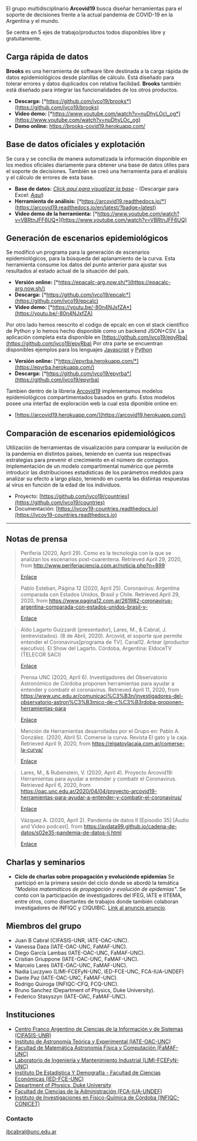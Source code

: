 
El grupo multidisciplinario **Arcovid19** busca diseñar herramientas
para el soporte de decisiones frente a la actual pandemia de COVID-19 en
la Argentina y el mundo.

Se centra en 5 ejes de trabajo/productos todos disponibles libre y
gratuitamente.

## Carga rápida de datos 

**Brooks** es una herramienta de software libre destinada a la carga
rápida de datos epidemiológicos desde planillas de cálculo. Está
diseñado para tolerar errores y datos duplicados con relativa facilidad.
**Brooks** también está diseñado para integrar las funcionalidades de
los otros productos.

-   **Descarga:** [*https://github.com/ivco19/brooks*](https://github.com/ivco19/brooks)
-   **Video demo:** [*https://www.youtube.com/watch?v=nuDhyLOc\_og*](https://www.youtube.com/watch?v=nuDhyLOc_og)
-   **Demo online:** [https://brooks-covid19.herokuapp.com/ ](https://brooks-covid19.herokuapp.com/)


## Base de datos oficiales y explotación

Se cura y se concilia de manera automatizada la información disponible
en los medios oficiales diariamente para obtener una base de datos
útiles para el soporte de decisiones. También se creó una herramienta
para el análisis y el cálculo de errores de esta base.

-   **Base de datos:** [*Click aquí para visualizar la base*](https://docs.google.com/spreadsheets/d/e/2PACX-1vTfinng5SDBH9RSJMHJk28dUlW3VVSuvqaBSGzU-fYRTVLCzOkw1MnY17L2tWsSOppHB96fr21Ykbyv/pub) -
    (Descargar para Excel: [*Aquí*](https://github.com/ivco19/libs/raw/master/databases/cases.xlsx))
-   **Herramienta de análisis:**
    [*https://arcovid19.readthedocs.io/*](https://arcovid19.readthedocs.io/en/latest/?badge=latest)
-   **Video demo de la herramienta:**
    [*https://www.youtube.com/watch?v=VBRtnJFF6UQ*](https://www.youtube.com/watch?v=VBRtnJFF6UQ)


## Generación de escenarios epidemiológicos

Se modificó un programa para la generación de escenarios
epidemiológicos, para la búsqueda del aplanamiento de la curva. Esta
herramienta consume los datos del punto anterior para ajustar sus
resultados al estado actual de la situación del país.

-   **Versión online:** [*https://epacalc-arg.now.sh/*](https://epacalc-arg.now.sh/)
-   **Descarga:**
    [*https://github.com/ivco19/epcalc*](https://github.com/ivco19/epcalc)
-   **Video demo:**
    [*https://youtu.be/-80n4NJxfZA*](https://youtu.be/-80n4NJxfZA)
    
Por otro lado hemos reescrito el codigo de epcalc en con el stack científico de Python
y lo hemos hecho disponible como un backend JSON+CSV. La aplicación completa esta
disponible en [https://github.com/ivco19/epyRba](https://github.com/ivco19/epyRba)
Por otra parte se encuentran disponibles ejemplos para los lenguajes [Javascript](https://github.com/ivco19/epyRba/blob/master/examples/fetch.js) y [Python](https://github.com/ivco19/epyRba/blob/master/examples/fetch.py)

-   **Versión online:** [*https://epyrba.herokuapp.com/*](https://epyrba.herokuapp.com/)
-   **Descarga:**
    [*https://github.com/ivco19/epyrba*](https://github.com/ivco19/epyrba)
    
Tambien dentro de la libreria [Arcovid19](https://arcovid19.readthedocs.io/) implementamos modelos epidemiológicos
compartimentados basados en grafo. Estos modelos posee una interfaz de exploración
web la cual esta diponible online en:

-   [https://arcovid19.herokuapp.com/](https://arcovid19.herokuapp.com/)


## Comparación de escenarios epidemiológicos

Utilización de herramientas de visualización para comparar la evolución
de la pandemia en distintos países, teniendo en cuenta sus respectivas
estrategias para prevenir el crecimiento en el número de contagios.
Implementación de un modelo compartimental numérico que permite
introducir las distribuciones estadísticas de los parámetros medidos
para analizar su efecto a largo plazo, teniendo en cuenta las distintas
respuestas al virus en función de la edad de los individuos.

- Proyecto: [https://github.com/ivco19/countries](https://github.com/ivco19/countries)
- Documentación: [https://ivcov19-countries.readthedocs.io](https://ivcov19-countries.readthedocs.io)

----

## Notas de prensa

> Periferia (2020, April 29). Como es la tecnología con la que se analizan los escenarios post-cuarentena. Retrieved April 29, 2020, from http://www.periferiaciencia.com.ar/noticia.php?n=899
>
> [Enlace](http://www.periferiaciencia.com.ar/noticia.php?n=899)

> Pablo Esteban, Página 12 (2020, April 25). Coronavirus: Argentina comparada con Estados Unidos, Brasil y Chile. Retrieved April 29, 2020, from https://www.pagina12.com.ar/261982-coronavirus-argentina-comparada-con-estados-unidos-brasil-y-
>
> [Enlace](https://www.pagina12.com.ar/261982-coronavirus-argentina-comparada-con-estados-unidos-brasil-y-)

> Aldo Lagarto Guizzardi (presentador), Lares, M., & Cabral, J. (entrevistados). (8 de Abril, 2020). Arcovid, el soporte que permite entender el Coronavirus[programa de TV]. Canal12. Artear (productor ejecutivo). El Show del Lagarto. Córdoba, Argentina: EldoceTV (TELECOR SACI)
>
> [Enlace](https://youtu.be/zL3g5-NTP0c)

> Prensa UNC (2020, April 6). Investigadores del Observatorio Astronómico de Córdoba proponen herramientas para ayudar a entender y combatir el coronavirus. Retrieved April 11, 2020, from https://www.unc.edu.ar/comunicaci%C3%B3n/investigadores-del-observatorio-astron%C3%B3mico-de-c%C3%B3rdoba-proponen-herramientas-para
>
> [Enlace](https://www.unc.edu.ar/comunicaci%C3%B3n/investigadores-del-observatorio-astron%C3%B3mico-de-c%C3%B3rdoba-proponen-herramientas-para)

> Mención de Herramientas desarrolladas por el Grupo en:
> Pablo A. González. (2020, Abril 5). Comerse la curva. Revista El gato y la caja. Retrieved April 9, 2020, from https://elgatoylacaja.com.ar/comerse-la-curva/
>
> [Enlace](https://elgatoylacaja.com.ar/comerse-la-curva/)

> Lares, M., & Rubenstein, V. (2020, April 4). Proyecto Arcovid19: Herramientas para ayudar a entender y combatir el 
> Coronavirus. Retrieved April 6, 2020, from https://oac.unc.edu.ar/2020/04/04/proyecto-arcovid19-herramientas-para-ayudar-a-entender-y-combatir-el-coronavirus/
>
> [Enlace](https://oac.unc.edu.ar/2020/04/04/proyecto-arcovid19-herramientas-para-ayudar-a-entender-y-combatir-el-coronavirus/)

> Vázquez A. (2020, April 2). Pandemia de datos II [Episodio 35] [Audio and Video podcast]. from 
> https://avdata99.github.io/cadena-de-datos/s02e35-pandemia-de-datos-ii.html 
>
> [Enlace](https://avdata99.github.io/cadena-de-datos/s02e35-pandemia-de-datos-ii.html)

## Charlas y seminarios

- **Ciclo de charlas sobre propagación y evoluciónde epidemias** Se participó en la primera sesión del ciclo donde se abordó la temática *"Modelos matemáticos de propagación y evolución de epidemias"*. Se conto con la participación de investigadores del IFEG, IATE e IITEMA, entre otros, como disertantes de trabajos donde también colaboran investigadores de
INFIQC y CIQUIBIC. [Link al anuncio anuncio](https://github.com/ivco19/ivco19.github.io/raw/master/images/seminario20200527.jpeg).

## Miembros del grupo

-   Juan B Cabral (CIFASIS-UNR, IATE-OAC-UNC).
-   Vanessa Daza (IATE-OAC-UNC, FaMAF-UNC).
-   Diego García Lambas (IATE-OAC-UNC, FaMAF-UNC).
-   Cristian Griuppone (IATE-OAC-UNC, FaMAF-UNC).
-   Marcelo Lares (IATE-OAC-UNC, FaMAF-UNC).
-   Nadia Luczywo (LIMI-FCEFyN-UNC, IED-FCE-UNC, FCA-IUA-UNDEF)
-   Dante Paz (IATE-OAC-UNC, FaMAF-UNC).
-   Rodrigo Quiroga (INFIQC-CFQ, FCQ-UNC).
-   Bruno Sanchez (Department of Physics, Duke University).
-   Federico Stasyszyn (IATE-OAC, FaMAF-UNC).

## Instituciones

-   [Centro Franco Argentino de Ciencias de la Información y de Sistemas (CIFASIS-UNR)](https://www.cifasis-conicet.gov.ar/)
-   [Instituto de Astronomía Teórica y Experimental (IATE-OAC-UNC)](http://iate.oac.uncor.edu/)
-   [Facultad de Matemática Astronomía Física y Computación (FaMAF-UNC)](https://www.famaf.unc.edu.ar/)
-   [Laboratorio de Ingeniería y Mantenimiento Industrial
    (LIMI-FCEFyN-UNC)](https://fcefyn.unc.edu.ar/facultad/secretarias/extension/prosecretaria-de-vinculacion-tecnologica/centro-de-transferencia-y-servicios/centro-de-vinculacion-del-centro-de-asesoramiento-matematico-a-procesos-organizacionales/)
-   [Instituto De Estadística Y Demografía - Facultad de Ciencias Económicas (IED-FCE-UNC)](http://www.eco.unc.edu.ar/instituto-de-estadistica-y-demografia)
-   [Department of Physics, Duke University](https://phy.duke.edu/)
-   [Facultad de Ciencias de la Administración (FCA-IUA-UNDEF)](https://www.iua.edu.ar/)
-   [Instituto de Investigaciones en Físico-Química de Córdoba (INFIQC-CONICET)](http://infiqc-fcq.psi.unc.edu.ar/)

### Contacto

[jbcabral@unc.edu.ar](jbcabral@unc.edu.ar)
